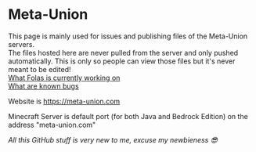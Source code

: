 ﻿# Meta-Union

This page is mainly used for issues and publishing files of the Meta-Union servers.\
The files hosted here are never pulled from the server and only pushed automatically. This is only so people can view those files but it's never meant to be edited!\
[What Folas is currently working on](https://github.com/Meta-Union/Meta-Union/issues?q=is%3Aopen%20assignee%3AFolas1337%20-label%3Apriority_lowest%20-label%3AcurrentlyBlocked)\
[What are known bugs](https://github.com/Meta-Union/Meta-Union/issues?q=state%3Aopen%20type%3ABug)

Website is https://meta-union.com

Minecraft Server is default port (for both Java and Bedrock Edition) on the address "meta-union.com"

*All this GitHub stuff is very new to me, excuse my newbieness 😎*

